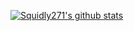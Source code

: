 [![Squidly271's github stats](https://github-readme-stats.vercel.app/api?username=Squidly271&show_icons=true&theme=radical&include_all_commits=true&include_private=true&exclude_repo=AppFeed)](https://github.com/anuraghazra/github-readme-stats)


<!--
**Squidly271/Squidly271** is a ✨ _special_ ✨ repository because its `README.md` (this file) appears on your GitHub profile.

[![Squidly271's github stats](https://github-readme-stats.vercel.app/api?username=Squidly271&theme=dark)](https://github.com/anuraghazra/github-readme-stats)


